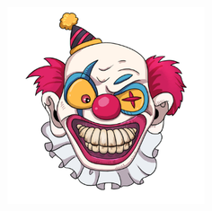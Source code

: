 <p align="center">
  <img src=https://github.com/DestructIT/DestructIT/blob/main/DestructIT.png" width="350" title="hover text">
                                      
</p>
